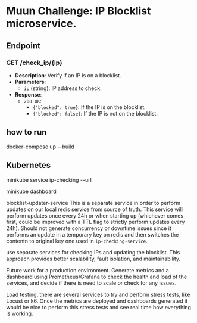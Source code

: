 # Muun Challenge: IP Blocklist microservice.

## Endpoint

### GET /check_ip/{ip}
- **Description**: Verify if an IP is on a blocklist.
- **Parameters**: 
  - `ip` (string): IP address to check.
- **Response**: 
  - `200 OK`: 
    - `{"blocked": true}`: If the IP is on the blocklist.
    - `{"blocked": false}`: If the IP is not on the blocklist.



## how to run 
docker-compose up --build

## Kubernetes
minikube service ip-checking --url

minikube dashboard

blocklist-updater-service
This is a separate service in order to perform updates on our local redis service from source of truth. This service will perform updates once every 24h or when starting up (whichever comes first, could be improved with a TTL flag to strictly perform updates every 24h).
Should not generate concurrency or downtime issues since it performs an update in a temporary key on redis and then switches the contentn to original key one used in `ip-checking-service`.


use separate services for checking IPs and updating the blocklist.
 This approach provides better scalability, fault isolation, and maintainability.



Future work for a production environment.
Generate metrics and a dashboard using Prometheus/Grafana to check the health and load of the services, and decide if there is need to scale or check for any issues.

Load testing, there are several services to try and perform stress tests, like Locust or k6.
Once the metrics are deployed and dashboards generated it would be nice to perform this stress tests and see real time how everything is working. 